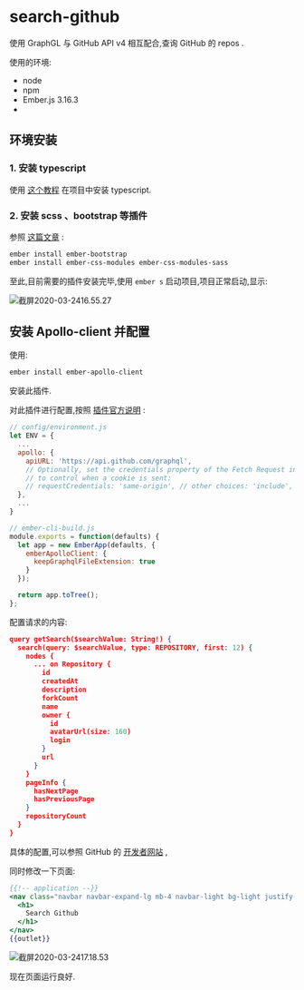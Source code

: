 # search-github

使用 GraphGL 与 GitHub API v4 相互配合,查询 GitHub 的 repos .   

使用的环境:
 - node 
 - npm
 - Ember.js 3.16.3
 - 

## 环境安装

### 1. 安装 typescript 
使用 [这个教程](https://nightire.gitbook.io/ember-octane/resources/integrate-with-typescript) 在项目中安装 typescript.  

### 2. 安装 scss 、bootstrap 等插件  
参照 [这篇文章](https://blog.csdn.net/peng_9/article/details/83993084) :  

```powershell
ember install ember-bootstrap
ember install ember-css-modules ember-css-modules-sass
```

至此,目前需要的插件安装完毕,使用 `ember s` 启动项目,项目正常启动,显示:

![截屏2020-03-2416.55.27](https://tva1.sinaimg.cn/large/00831rSTly1gd54d927f9j30ic0hpq37.jpg)

## 安装 Apollo-client 并配置

使用:

```powershell
ember install ember-apollo-client
```

安装此插件.

对此插件进行配置,按照 [插件官方说明](https://github.com/ember-graphql/ember-apollo-client) :

```javascript
// config/environment.js
let ENV = {
  ...
  apollo: {
    apiURL: 'https://api.github.com/graphql',
    // Optionally, set the credentials property of the Fetch Request interface
    // to control when a cookie is sent:
    // requestCredentials: 'same-origin', // other choices: 'include', 'omit'
  },
  ...
}
```

```javascript
// ember-cli-build.js
module.exports = function(defaults) {
  let app = new EmberApp(defaults, {
    emberApolloClient: {
      keepGraphqlFileExtension: true
    }
  });

  return app.toTree();
};
```

配置请求的内容:

```json
query getSearch($searchValue: String!) {
  search(query: $searchValue, type: REPOSITORY, first: 12) {
    nodes {
      ... on Repository {
        id
        createdAt
        description
        forkCount
        name
        owner {
          id
          avatarUrl(size: 160)
          login
        }
        url
      }
    }
    pageInfo {
      hasNextPage
      hasPreviousPage
    }
    repositoryCount
  }
}

```

具体的配置,可以参照 GitHub 的 [开发者网站](https://developer.github.com/v4/explorer/) ,

同时修改一下页面:

```handlebars
{{!-- application --}}
<nav class="navbar navbar-expand-lg mb-4 navbar-light bg-light justify-content-center">
  <h1>
    Search Github
  </h1>
</nav>
{{outlet}}
```

![截屏2020-03-2417.18.53](https://raw.githubusercontent.com/FrankWang1991/images/master/2020-03-24-截屏2020-03-2417.18.53-0u0tt0.png)

现在页面运行良好.


